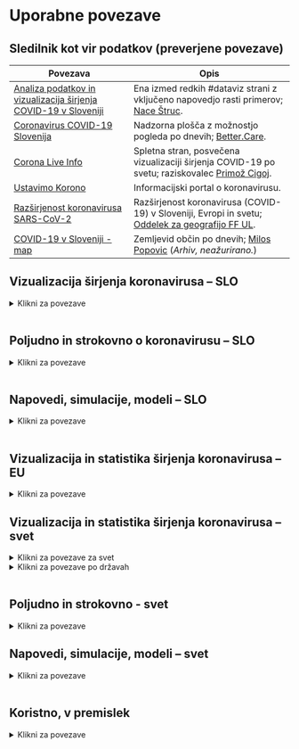 # Uporabne povezave

## Sledilnik kot vir podatkov (preverjene povezave)

| Povezava                                                                                               | Opis                                                                                                |
| ------------------------------------------------------------------------------------------------------ | --------------------------------------------------------------------------------------------------- |
| [Analiza podatkov in vizualizacija širjenja COVID-19 v Sloveniji](https://covid19.alpaka.si/)          | Ena izmed redkih #dataviz strani z vključeno napovedjo rasti primerov; [Nace Štruc](http://nace.si). |
| [Coronavirus COVID-19 Slovenija](https://bit.ly/cov19-slo-report)                                      | Nadzorna plošča z možnostjo pogleda po dnevih; [Better.Care](https://www.better.care/).              |                            |
| [Corona Live Info](https://www.coronalive.info/) | Spletna stran, posvečena vizualizaciji širjenja COVID-19 po svetu; raziskovalec [Primož Cigoj](https://www.secure.si/). |
| [Ustavimo Korono](https://ustavimokorono.si/)                                                          | Informacijski portal o koronavirusu.                                                                 |
| [Razširjenost koronavirusa SARS-CoV-2](https://uni-lj.maps.arcgis.com/apps/opsdashboard/index.html#/18b95bedbc2440bc9fc1067224eb6d25)| Razširjenost koronavirusa (COVID-19) v Sloveniji, Evropi in svetu; [Oddelek za geografijo FF UL](http://geo.ff.uni-lj.si/).         |
| [COVID-19 v Sloveniji - map](http://milosp.info/maps/interactive/covid19svn/covid19svn.html) | Zemljevid občin po dnevih;  [Milos Popovic](http://milosp.info/) (*Arhiv, neažurirano.*)      |


## Vizualizacija širjenja koronavirusa – SLO

<details>
  <summary>Klikni za povezave</summary>

| Povezava                                                                                                                                                        | Opis                                                                                                                                                                                                                                                                           |
| --------------------------------------------------------------------------------------------------------------------------------------------------------------- | ------------------------------------------------------------------------------------------------------------------------------------------------------------------------------------------------------------------------------------------------------------------------------ |
| [Prisotnost koronavirusa (COVID-19) v Sloveniji in ukrepi](https://mediastream.si/korona.php)                                                                   | Enostavna nadzorna plošča za SLO; [Mediastream](https://mediastream.si/)                                                                                                                                                                                                       |
| [Prisotnost koronavirusa (COVID-19) v Sloveniji in ukrepi](https://gdiljubljana.maps.arcgis.com/apps/opsdashboard/index.html#/1cf4f90e05984ae5a365f4838f746138) | Zemljevid okužb & nadzorna plošča za SLO; Alenka Jelen. (*Arhiv, neažurirano.*)                                                                                                                                                                                                                     |

</details>

<br>

## Poljudno in strokovno o koronavirusu – SLO

<details>
  <summary>Klikni za povezave</summary>

| Povezava                                                                                                                                                        | Opis                                                                                                                                                                                                                                                                           |
| --------------------------------------------------------------------------------------------------------------------------------------------------------------- | ------------------------------------------------------------------------------------------------------------------------------------------------------------------------------------------------------------------------------------------------------------------------------ |                                                                    
| [Zbirka odprtodostopnih virov o virusu covid-2-19](http://koronavirus.ctk.uni-lj.si/brezplacni-viri/)                            | Brezplačni e-viri v času epidemije; vzdržuje Centralna tehniška knjižnica Univerze v Ljubljani. |
| [Vpogled v znanje o koronavirusu za slovensko javnost](ijs.si/ijsw/Korona)                            | Strokovni članek: Dušan Turk, Boris Turk, Odsek za biokemijo in molekularno in strukturno biologijo; Boris Rogelj, Janko Kos, Odsek za biotehnologijo; Igor Križaj, Odsek za molekularne in biomedicinske znanosti |
| [Udomačena statistika (do 14.3.2020)](https://udomacenastatistika.wordpress.com/2020/03/13/rast-koronavirusa-v-sloveniji-do-12-3-2020/)                            | Dobra poljudnoznanstvena razlaga o statističnem razumevanju podatkov o covid-19. *Žal zgolj do 14. 3. 2020* ([zaradi spremembe metodologije NIJZ](https://www.gov.si/novice/2020-03-14-spremenjeno-diagnosticiranje-za-realnejse-nacrtovanje-ukrepov-za-obvladovanje-epidemije/)). |
| [Usodna zmota: koronavirus ni gripa](https://www.delo.si/mnenja/gostujoce-pero/usodna-zmota-koronavirus-ni-gripa-289312.html)                            | Dr. Matjaž Zwitter, upokojeni onkolog, o širjenju virusa sars-cov-2. *Delo, 4. 4. 2020*  |
| [Morali se bomo naučiti živeti z virusom](https://www.rtvslo.si/zdravje/novi-koronavirus/ihan-morali-se-bomo-nauciti-ziveti-z-virusom/519536)                            | Intervju z imunologom in mikrobiologom dr. Alojzom Ihanom. *RTV SLO, 4. 4. 2020* ([zaradi spremembe metodologije NIJZ](https://www.gov.si/novice/2020-03-14-spremenjeno-diagnosticiranje-za-realnejse-nacrtovanje-ukrepov-za-obvladovanje-epidemije/)). |
| [Dober model mora združiti strokovnjake različnih strok](https://www.rtvslo.si/kolumne/dober-model-mora-zdruziti-strokovnjake-razlicnih-strok/519826)                            | Kolumna fizika Ivana Kukuljana. *RTV SLO, 8. 4. 2020* |
| [Raje vidim, da se na nas jezijo zaradi domnevnega pretiravanja, kot da bi bilo obratno](https://www.rtvslo.si/kolumne/dober-model-mora-zdruziti-strokovnjake-razlicnih-strok/519826)                            | Intervju z infektologinjo dr. Bojano Beović.  *Mladina, 10. 4. 2020* |
| [Koronavirus v Sloveniji](https://docs.google.com/document/d/1p3eYS1nExgkZFdPuspOOO5e77N_xJ94wuxyM-lyiDwU/edit?ts=5e6d62c2#): Izbrane povezave                                                                                           | Izčrpen dokument – zemljevidi in statistika, vladne in javne informacije, skupnosti, članki, delo in izobraževanje, prosti čas, APIs ...); Matej Jurko.                                                                         |
| [Koronavirus: ventilatorjev zaenkrat premalo, Slovenija lahko gre po poti Italije](https://podcrto.si/koronavirus-ventilatorjev-zaenkrat-premalo-slovenija-lahko-gre-po-poti-italije/)                                                   | "Koliko obolelih z boleznijo Covid-19 lahko oskrbi naš zdravstveni sistem? Izračuni kažejo na resnost razmer v državi."; [Anže Voh Boštic, Pod črto](https://podcrto.si/author/anze/). *21. 3. 2020*                                                                                                                                                                            |
| [Koliko okuženih z virusom COVID-19 lahko pričakujemo v Sloveniji? (17.3.)](https://damijan.org/2020/03/13/live-koliko-okuzenih-z-virusom-covid-19-lahko-pricakujemo-v-sloveniji/) | J.P. Damjan model (*Arhiv, neažurirano.*)                                                                        |
| [Projekcija/primerjava rasti oz. št. primerov za SLO](https://www.facebook.com/andraz.stalec/posts/10157326285444205)                                           | [Andraž Štalec](https://www.red-orbit.si/blog/author/andrazstalec) (*Arhiv, neažurirano.*)                                                                                                                                                                                                                     |

</details>

<br>

## Napovedi, simulacije, modeli – SLO

<details>
  <summary>Klikni za povezave</summary>

| Povezava                                                                                                                                                        | Opis                                                                                                                                                                                                                                                                           |
| --------------------------------------------------------------------------------------------------------------------------------------------------------------- | ------------------------------------------------------------------------------------------------------------------------------------------------------------------------------------------------------------------------------------------------------------------------------ |                                                                    
| [Simulacija karantena/brez karantene za SLO](https://twitter.com/ZaplotnikZiga/status/1239848814879612928)                                                                         | Simulacija širitve COVID 19 z 2.05 mio vozlišči in do 10 mio povezavami [Žiga Zaplotnik](https://twitter.com/ZaplotnikZiga)  (*Arhiv, neažurirano.*)                                                                                                   |

</details>

<br>

## Vizualizacija in statistika širjenja koronavirusa – EU

<details>
  <summary>Klikni za povezave</summary>

| Povezava                                                                                                                                                        | Opis                                                                                                                                                                                                                                                                           |
| --------------------------------------------------------------------------------------------------------------------------------------------------------------- | ------------------------------------------------------------------------------------------------------------------------------------------------------------------------------------------------------------------------------------------------------------------------------ |                                                                    
| [ECDC - European Centre for Disease Prevention and Control dataset](https://data.europa.eu/euodp/en/data/dataset/covid-19-coronavirus-data#__sid=js11)                                                                                        | Zbirka podatkov vsebuje najnovejše javne podatke o COVID-19 v EU, UK in po svetu, vključno z dnevno posodobitvijo razmer, epidemiološko krivuljo in globalno geografsko porazdelitvijo; [EU Open Data ](https://data.europa.eu/)                                                                            |
| [Italija, COVID-19 integrated surveillance: key national data](https://www.epicentro.iss.it/en/coronavirus/sars-cov-2-integrated-surveillance-data)                                                                                        | The Istituto Superiore di Sanità (ISS), integrating the microbiological and epidemiological data provided by all Regions and Autonomous Provinces (APs) and by the ISS SARS-CoV-2 national reference laboratory.  |
| [Coronavirus in Italia, i dati e la mappa](https://lab24.ilsole24ore.com/coronavirus/)                                                                                                                                                        | Podatki za Italijo: primere delijo na intenzivno nego, (terapia intensiva), bolnišnično nego (ricoverati), ter domačo nego v izolaciji (isolamento domiciliare); [Lab24](https://lab24.ilsole24ore.com/home/)                                                                                               |
| [Podatki za Italijo](https://github.com/pcm-dpc/COVID-19) (GitHub)                                                                                                                                                                            | Umberto Rosini, Italian Civil Protection Department                                                                                                                                                                                                                                                         |
| [Amtliches Dashboard COVID19 - öffentlich zugängliche Informationen](https://info.gesundheitsministerium.at/)                                                                                                                                 | Uradna nadzorna plošča za Avstrijo; Bundesministerium für Soziales, Gesundheit, Pflege und Konsumentenschutz                                                                                                                                                                                              |
| [COVID-19 Austria](https://docs.google.com/spreadsheets/d/1f8cgShmTVmldRcNKvqWW55iLZsgmodlzU_Z8VqL7BWk/edit?ts=5e71e266#gid=0)                                                                                                                | Google razpredelnica s številom in statistikami primerov COVID-19 v Avstriji;  [Walter Rafelsberger](https://twitter.com/walterra)                                                                                                                                                                          |
| [COVID-19 in Iceland – Statistics](https://www.covid.is/data)                                                                                                                                                                                 | Podatkovno in infografično vzorno urejena spletna stran za Islandijo; [The Directorate of Health and The Department of Civil Protection and Emergency Management](https://www.covid.is/english)                                                                                                             |                                                                                                                          
| [COVID-19 in Germany by state](https://experience.arcgis.com/experience/478220a4c454480e823b17327b2bf1d4)                                                                                                                                               | Dashboard za Nemčijo    
</details>

## Vizualizacija in statistika širjenja koronavirusa – svet

<details>
  <summary>Klikni za povezave za svet</summary>

| Povezava                                                                                                                                                        | Opis                                                                                                                                                                                                                                                                           |
| --------------------------------------------------------------------------------------------------------------------------------------------------------------- | ------------------------------------------------------------------------------------------------------------------------------------------------------------------------------------------------------------------------------------------------------------------------------   
| [Event Horizon --- COVID-19 – Forecasts by country](http://rocs.hu-berlin.de/corona/docs/forecast/results_by_country/)                                                                                                                        | 6-dnevne napovedi števila primerov COVID-19 po državah na podlagi epidemiološkega modela, ki vključuje učinek sprememb vedenja zaradi vladnih ukrepov in omejevanja socialnih stikov; [Project Group Computational Epidemiology @ Robert Koch-Institute, Berlin](http://rocs.hu-berlin.de/corona/).                  |                                                                 
| [WHO COVID-19 World Situation Dashboard](https://covid19.who.int/)                                                                                                                           | Stanje razširjenosti COVID-19 v svetu v obliki nadzorne plošče; [World Health Organisation](https://extranet.who.int/publicemergency).                                                                                                                         |
| [Coronavirus Disease (COVID-19) – Statistics and Research - Our World in Data (Oxford)](https://ourworldindata.org/coronavirus)                                                                                                               | _"Research and data to make progress against the world’s largest problems."_; [Max Roser](https://twitter.com/MaxCRoser?ref_src=twsrc%5Egoogle%7Ctwcamp%5Eserp%7Ctwgr%5Eauthor) je eden vodilnih ekonomistov in #dataviz oblikovalcev;  Max Roser, Hannah Ritchie and Esteban Ortiz-Ospina.                 |
| [CoVID 19 Worldwide Growth Rates (by Mark Handley, UCL)](http://nrg.cs.ucl.ac.uk/mjh/covid19/)                                                                                                                                                | Stopnje rasti širjenja COVID-19 po državah sveta, primerjalni grafi; [Mark Handley, UCL](http://www0.cs.ucl.ac.uk/staff/m.handley/).                                                                                                                                                                         |
| [Covid-19 World Tracking Dashboard by John Hopkins University](https://coronavirus.jhu.edu/map.html)                                                                                                                                                                     | Spremljanje širjenja COVID-19 v resničnem času na interaktivni nadzorni plošči. Podatki so na voljo za prenos + modeliranje širjenje virusa; dober vir je tudi [njihov blog](https://coronavirus.jhu.edu/); [Center for Systems Science and Engineering/ John Hopkins University](https://systems.jhu.edu/). |
| [Worldometer COVID-19 CORONAVIRUS PANDEMIC](https://www.worldometers.info/coronavirus)                                                                                                                                                        | Fakti bruti v različnih oblikah in za države sveta; ne najbolj zanesljiv vir podatkov, prihaja do razlik med uradnimi viri in Worldometrovimi podatki; [Worldometer](https://www.worldometers.info/about/).                                                                                                                 |
| [COVID-19 Application - Day Zero](https://behroozh.shinyapps.io/COVID19/)                                                                                                                                                                     | Stran omogoča (tudi) primerjavo krivulj rasti glede na "dan nič" oz. prvo odkrito okužbo. Predstavljeno je število primerov (poročanih, umrlih, okrevanih) v dejanskem stanju in na prebivalca. Države lahko dodate ali odstranite in jih primerjate;  [Behrooz Hassani M.](linkedin.com/in/behroozh/). |
| [NCOV 2019 Tracker ](https://ncov2019.live/)                                                                                                                                                                                                  | Nadzorna plošča Covid-19; avtor je 17-letni srednješolec; [Avi Schiffmann](https://www.democracynow.org/2020/3/17/avi_schiffmann_coronavirus_tracker).                                                                                                                                                       |
| [Welt.de: Alle Karten, Zahlen und Fakten zur Corona-Ausbreitung](https://www.welt.de/vermischtes/article206504969/Coronavirus-8600-Faelle-in-Deutschland-Alle-Karten-zur-Ausbreitung.html?wtrid=socialmedia.socialflow....socialflow_twitter) | Razširjenost COVID-19 s fokusom na Nemčiji; [WELT](https://www.welt.de/).                                                                                      |
| [Corona Live Info](https://www.coronalive.info)                                                                                                                                               | Coronavirus Live Streaming: redno posodabljane statistike potrjeno okuženih, ozdravelih in smrtnih žrtev po svetu. (Avtor je zaposlen na Institutu Jožef Štefan.)                                                                                                                                         |
| [OECD AI Coronavirus watch](http://coronaviruswatch.ircai.org/?country=SVN&dashboard=evolution)                                                                                                                                               | Nadzorna plošča; OECD AI Policy Observatory (katerega član je tudi [Inštitut Jožef Štefan](https://ailab.ijs.si/https://ailab.ijs.si/))                                                                                                                                         |

| [An interactive map of self-reported COVID-19 cases](https://www.covid-report.com/)                                                                                                                                                           | Zanimiv poskus mapiranja mikrolokacij okuženih/okužb, odprta koda; [Una Larisa Pecovnik, Jan Likar, Gabrijel Persin](https://github.com/JanLikar/covid)                                                                                                                                                     |
| [https://www.covidvisualizer.com/](https://www.covidvisualizer.com/)                                                                                                                                                                                   | Potrjeni primeri, ozdravitve in smrti na globusu sveta (vir podatkov je [Worldometer](https://www.worldometers.info/about/), avtorja študenta univerze Carnegie Mellon).                                   |

</details>

<details>
  <summary>Klikni za povezave po državah</summary>

| Povezava                                                                                                                                                        | Opis                                                                                                                                                                                                                                                                           |
| --------------------------------------------------------------------------------------------------------------------------------------------------------------- | ------------------------------------------------------------------------------------------------------------------------------------------------------------------------------------------------------------------------------------------------------------------------------   
| [The COVID Tracking Project USA](https://covidtracking.com)                                                                                                                                                                                   | Informacije iz 50 ameriških zveznih držav, okrožja Columbia in 5 drugih ameriških ozemelj; število testov, + in - rezultati za vsako državo ali okrožje; [Covid Tracking Team](https://covidtracking.com/about-team/)                                                                                       |
| [Novel Coronavirus (COVID-19) Infection Map](https://hgis.uw.edu/virus/)                                                                                                                                                                                   | Zemljevid je delo HGIS – humanističnega laboratorija University of Washington - Seattle. Vir podatkov so WHO, CDC, PHA, China CDC, NBC News, Wikipedia in Baidu.                                                                                        |
| [Network Graph Visualisation of C19 Outbreak-Singapore](https://co.vid19.sg/cases)                                                                                                                                                            | Skoraj popolna sledljivost vseh primerov okužbe v Singapurju v obliki mrežne vizualizacije; [ZP/ UCA](https://twitter.com/zp_uca)                                                                                                                                                                           |
| [COVID-19 Virus Outbreak in Singapore](https://co.vid19.sg/)                                                                                                                                                                                 | Nadzorna plošča in statistike za Singapur; [ZP/ UCA](https://twitter.com/zp_uca)                                                                                                                                                                                                                            |
| [Japan COVID-19 Coronavirus Tracker](https://covid19japan.com/)                                                                                                                                                                                 | Širjenje in statistika za Japonsko po prefekturah.                                                                                                                                                                                                                            |

</details>
<br>

## Poljudno in strokovno - svet

<details>
  <summary>Klikni za povezave</summary>

| Povezava                                                                                                                                                        | Opis                                                                                                                                                                                                                                                                           |
| --------------------------------------------------------------------------------------------------------------------------------------------------------------- | ------------------------------------------------------------------------------------------------------------------------------------------------------------------------------------------------------------------------------------------------------------------------------   
|  [Don’t Believe the COVID-19 Models. That’s not what they’re for.](https://www.theatlantic.com/technology/archive/2020/04/coronavirus-models-arent-supposed-be-right/609271/)                                                                                                        | Modeli COVID-19 imajo samo en, zelo preprost cilj: prezreti vse optimistične napovedi in se osredotočiti na najslabše ter jih čim učinkoviteje zmanjševati. [The Atlantic](https://www.theatlantic.com/world/)                                                                                                                                                                                         |
| [A New Normal With COVID-19: The Next Steps We Must Take](https://www.thinkglobalhealth.org/article/new-normal-covid-19-next-steps-we-must-take)                                                                                                        | Dosedanji ukrepi nas ne bodo zaščitili pred virusom; kupujejo pa nam čas. [ThinkGlobalHealth](https://www.thinkglobalhealth.org/)                                                                                                                                                                                         |
 | [Why outbreaks like coronavirus spread exponentially,  and how to ""flatten the curve""](https://www.washingtonpost.com/graphics/2020/world/corona-simulator/)                     | Prikaz učinkov družbene izolacije na širjenje virusa; [Harry Stevens, Washington Post](https://www.washingtonpost.com/people/harry-stevens/)                                                                                   | 
 | [Coronavirus: Flattening the curve](https://covid19.us.to/#!)                                                                                                                      | Članek - vizualizacija širjenja virusa med populacijo;  [Uroš Knupleš](https://github.com/uroskn)                                                                                                                              |
| [Estimating The Infected Population From Deaths](https://covid19dashboards.com/covid-infected/)                                                                                    | Ocena števila okuženih ljudi po državah na podlagi števila smrti in stopnje smrtnosti, avtor je makroekonomist; [Joao B. Duarte](http://jbduarte.com/)                                                                                                                                                                                        |
| [FT: Coronavirus tracked: the latest figures as the pandemic spreads](https://www.ft.com/content/a26fbf7e-48f8-11ea-aeb3-955839e06441)                                                                                                        | Smrtnost COVID-19 po državah in ekonomske posledice; članek je plačljiv :-/; [Financial Times](https://www.ft.com/)                                                                                                                                                                                         |
 | [Academia: znanstveni članki o covid-19](https://www.academia.edu/coronavirus-covid-19/papers)                                                                                                        | Potrebna je prijava za dostop do člankov.                                                                                                                                                                                        |                                                                           
| [Why You Must Act Now](https://medium.com/@tomaspueyo/coronavirus-act-today-or-people-will-die-f4d3d9cd99ca) & [Coronavirus: The Hammer and the Dance](https://medium.com/@tomaspueyo/coronavirus-the-hammer-and-the-dance-be9337092b56) | _"Nisem epidemiologist, ampak..."_ - viralni Medium članek o tem, kako in zakaj je treba ukrepati *sedaj* ter kaj avtor predivdeva, da se bo zgodilo v prihodnosti; Tomas Pueyo<br/> (Avtor je laik, priporočeno je branje z zrnom soli ...)                                                                                                                                                                                                                                                                      | 
</details>

## Napovedi, simulacije, modeli – svet

<details>
  <summary>Klikni za povezave</summary>

| Povezava                                                                                                                                                        | Opis                                                                                                                                                                                                                                                                           |
| --------------------------------------------------------------------------------------------------------------------------------------------------------------- | ------------------------------------------------------------------------------------------------------------------------------------------------------------------------------------------------------------------------------------------------------------------------------   
| [Epidemic Calculator](https://gabgoh.github.io/COVID/index.html)                                                                                                                   | Kalkulator uporablja klasični model nalezljivih bolezni - SEIR (Susceptible → Exposed → Infected → Removed), oz. idealiziran model širjenja, ki je trenutno v uporabi; [Gabriel Goh](https://alhill.shinyapps.io/COVID19seir/) |
| [Modeling COVID-19 Spread vs Healthcare Capacity](https://gabgoh.github.io/COVID/index.html)                                                                                       | Simulacijsko orodje za preučevanje dinamike COVID19 in ustvarjanje vizualizacij;  SEIR model..; [Alison Lynn Hill](https://twitter.com/alison_l_hill)                                                                          |
| [Visualizing the spread of virus in a population](https://corona-simulation.now.sh/)                                                                                               | Enostavna vizualizacija širjenja virusa med populacijo z možnostjo nastavljanja faktorjev (smrtnost, viralnost,..); [Swizec Teller](https://swizec.com/)                                                                       |
| [Visualizing how viruses spread in a population](https://reactfordataviz.com/articles/corona-simulation/)                                                                          | Članek - vizualizacija širjenja virusa med populacijo z možnostjo nastavljanja faktorjev + primerjava z nekaterimi drugimi epidemijami + "how to" programiranja simulacij; [Swizec Teller](https://swizec.com/)-               |
| [Outbreak - playable disease simulaton](https://meltingasphalt.com/interactive/outbreak/)                                                                                          | Enako kot Swizec, ampak drugače :-) [Kevin Simler](https://meltingasphalt.com/about/)                                                                                                                                          |

</details>
<br>

## Koristno, v premislek

<details>
  <summary>Klikni za povezave</summary>

| Povezava                                                                                                                                                        | Opis                                                                                                                                                                                                                                                                           |
| --------------------------------------------------------------------------------------------------------------------------------------------------------------- | ------------------------------------------------------------------------------------------------------------------------------------------------------------------------------------------------------------------------------------------------------------------------------   
| [Mapping coronavirus, responsibly](https://www.esri.com/arcgis-blog/products/product/mapping/mapping-coronavirus-responsibly/)                                                                                                           | Podrobna priporočila in opozorila, kako (ne) ustvarjati zemljevidov prikaza Covid-19; [Kenneth Field](https://www.esri.com/arcgis-blog/author/kenfield/), Chair of the ICA Map Design Commission                                                                                                                                                                                                                                                                                                                    |
| [Ten Considerations Before You Create Another Chart About COVID-19](https://medium.com/nightingale/ten-considerations-before-you-create-another-chart-about-covid-19-27d3bd691be8)                                                       | Zraven  #dataviz sodi tudi #vizgovornost - nekaj temeljnih razmislekov, kdaj in kako je podatkovna vizualizacija v prid javnemu interesu...in kdaj ne; [Amanda Makulec, Dataviz Society](http://www.amandamakulec.com/).                                                                                                                                                                                                                                                                                           |
| [Can informal social distancing interventions minimize demand for antiviral treatment during a severe pandemic?](https://bmcpublichealth.biomedcentral.com/articles/10.1186/1471-2458-13-669)                                            | Raziskava iz leta 2013(!) o učinkovitosti družbene izolacije pri preprečevanju prenašanja virusa oz. porasta primerov bolezni;   **"With 12 weeks of distancing, the effect is relatively small for the lowest R0 of 1.6 with a projected stockpile to treat 25.6% being required (IQR = 21.7 – 28.7%) unless the proportion of people involved (81%) and magnitude of the behaviour change is large (69% reduction in contacts)"**;  [dr. Amy Greer](http://www.mathepilab.org/dr-amy-greer)                       |
| [Epidemiological Characteristics and Non-Pharmaceutical Intervention Effects](https://drive.google.com/file/d/14tGJF9tdv4osPhY1-fswLcSlWZJ9zx45/view?fbclid=IwAR2OB3WGkqeZ17Ugon6tD5OweGUbJMd3W4TPH5Tsi1-XHziOF6xGCrcS_ro)               | Analysis of 25,000 Lab-Confirmed COVID-19 Cases in Wuhan; [Xihong Lin](https://en.wikipedia.org/wiki/Xihong_Lin), Department of Biostatistics and Department of Statistics, Harvard University and Broad Institute                                                                                                                                                                                                                                                                                                  |
| [Patient 31-The Korean clusters How coronavirus cases exploded in South Korean churches and hospitals](https://graphics.reuters.com/CHINA-HEALTH-SOUTHKOREA-CLUSTERS/0100B5G33SB/index.html)                                             | Zgodba (in vizualizacije)  primera "pacient 31", odgovornega za več kot 1160 kontaktov v času karantene; [Reuters Interactives](https://graphics.reuters.com/)                                                                                                                                                                                                                                                                                                                                                      |
| [Chinese Clinical Guidance For COVID-19 Pneumonia Diagnosis and Treatment](https://www.acc.org/latest-in-cardiology/articles/2020/03/17/11/22/chinese-clinical-guidance-for-covid-19-pneumonia-diagnosis-and-treatment)                  | _The document reviews the etiology, epidemiology, pathology, clinical features and clinical classifications, including in children, of COVID-19. In addition, it provides information on warning signals in adults and children for severe and critical types of COVID-19 and how to differentiate COVID-19 infections and pneumonia from upper respiratory tract infections or other known viral pneumonias._; [The Chinese National Health Commission](http://kjfy.meetingchina.org/msite/news/show/cn/3337.html) |
| [Why Singapore’s coronavirus response worked](https://theconversation.com/why-singapores-coronavirus-response-worked-and-what-we-can-all-learn-134024)                                                                                   | [Dale Fisher](https://theconversation.com/profiles/dale-fisher-999534);  Chair, Infection Control, National University Hospital, National University of Singapore                                                                                                                                                                                                                                                                                                                                                   |
| [Coronavirus Tech Handbook for doctors](https://docs.google.com/document/d/111k1L5D9TZNShV5Gr2AJ7grfuXmEx_dYXAZcNwEebQI/edit#heading=h.abb7jnjb11f1)                                                                                     | _"Protocols, Lab findings, Radiology, ICU, PPE, Medications"_; ur: [Ruth Ann Crystal MD](https://twitter.com/CatchTheBaby)                                                                                                                                                     |                                                                                                                                                                                                                     </details>
<br>

## Sledilnik v medijih

<details>
  <summary>Klikni za povezave</summary>

| Povezava                                                                                                                                                        | Opis                                                                                                                                                                                                                                                                           |
| --------------------------------------------------------------------------------------------------------------------------------------------------------------- | ------------------------------------------------------------------------------------------------------------------------------------------------------------------------------------------------------------------------------------------------------------------------------   
| [Sledilnik: od prve številke do vzorne spletne strani](https://www.rtvslo.si/stevilke/sledilnik-od-prve-stevilke-do-vzorne-spletne-strani/519934;)                                                                                                         | Intervju s pobudnikom projekta Sledilnik, Luko Renkom, s poudarkom na številkah in kaj nas dela ljudi; [podkast Številke, Slavko Jerič](https://www.rtvslo.si/stevilke/).                                                                                                                                                                                                                                                                                                                    |
| [Ljubiteljska znanost (v času pandemije in na sploh)](https://metinalista.si/ljubiteljska-znanost-v-casu-pandemije-in-na-sploh/)                                                                                                          | Primer uspešnejše ljubiteljske iniciative je portal Sledilnik COVID-19, pravi [Metina lista](https://metinalista.si/).                                                                                                                                                                                                                                                                                     |
| [Slovenski zanesenjaki zasnovali digitalni sledilnik za virusom, ki je ohromil svet](https://siol.net/novice/slovenija/slovenski-zanesenjaki-zasnovali-spletni-sledilnik-covid-19-522377)                                                       | Intervju s pobudnikom projekta Sledilnik, Luko Renkom; [SiolNET](http://www.amandamakulec.com/).                                                                                                                                             |                                                                                                                                                                                                                     </details>
<br>

